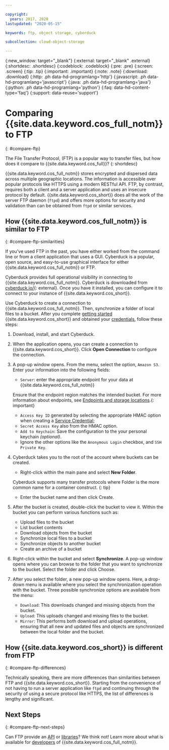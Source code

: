 ```yaml
---

copyright:
  years: 2017, 2020
lastupdated: "2020-05-15"

keywords: ftp, object storage, cyberduck

subcollection: cloud-object-storage

---
```

{:new_window: target="_blank"}
{:external: target="_blank" .external}
{:shortdesc: .shortdesc}
{:codeblock: .codeblock}
{:pre: .pre}
{:screen: .screen}
{:tip: .tip}
{:important: .important}
{:note: .note}
{:download: .download} 
{:http: .ph data-hd-programlang='http'} 
{:javascript: .ph data-hd-programlang='javascript'} 
{:java: .ph data-hd-programlang='java'} 
{:python: .ph data-hd-programlang='python'}
{:faq: data-hd-content-type='faq'}
{:support: data-reuse='support'}

# Comparing {{site.data.keyword.cos_full_notm}} to FTP
{: #compare-ftp}

The File Transfer Protocol, (FTP) is a popular way to transfer files, but how does it compare to {{site.data.keyword.cos_full}}?
{: shortdesc}

{{site.data.keyword.cos_full_notm}} stores encrypted and dispersed data across multiple geographic locations. The information is accessible over popular protocols like HTTPS using a modern RESTful API. FTP, by contrast, requires both a client and a server application and uses an insecure protocol by default. {{site.data.keyword.cos_short}} does all the work of the server FTP daemon (`ftpd`) and offers more options for security and validation than can be obtained from `ftpd` or similar services.


## How {{site.data.keyword.cos_full_notm}} is similar to FTP
{: #compare-ftp-similarities}

If you've used FTP in the past, you have either worked from the command line or from a client application that uses a GUI. Cyberduck is a popular, open source, and easy-to-use graphical interface for either {{site.data.keyword.cos_full_notm}} or FTP.

Cyberduck provides full operational visibility in connecting to {{site.data.keyword.cos_full_notm}}. Cyberduck is downloaded from [cyberduck.io/](https://cyberduck.io/){: external}. Once you have it installed, you can configure it to connect to your instance of {{site.data.keyword.cos_short}}.

Use Cyberduck to create a connection to {{site.data.keyword.cos_full_notm}}. Then, synchronize a folder of local files to a bucket. After you complete [getting started](/docs/cloud-object-storage?topic=cloud-object-storage-getting-started-cloud-object-storage) {{site.data.keyword.cos_short}} and obtained your [credentials](/docs/cloud-object-storage?topic=cloud-object-storage-service-credentials), follow these steps: 

1. Download, install, and start Cyberduck.
1. When the application opens, you can create a connection to {{site.data.keyword.cos_short}}. Click **Open Connection** to configure the connection.
1. A pop-up window opens. From the menu, select the option, `Amazon S3`. Enter your information into the following fields:

   * `Server`: enter the appropriate endpoint for your data at {{site.data.keyword.cos_full_notm}}

   Ensure that the endpoint region matches the intended bucket. For more information about endpoints, see [Endpoints and storage locations](/docs/cloud-object-storage?topic=cloud-object-storage-endpoints#endpoints).{: important}

   * `Access Key ID` generated by selecting the appropriate HMAC option when creating a [Service Credential](/docs/cloud-object-storage/iam?topic=cloud-object-storage-service-credentials);
   * `Secret Access Key` also from the HMAC option.
   * `Add to Keychain`: Save the configuration to the your personal keychain *(optional)*.
   * Ignore the other options like the `Anonymous Login` checkbox, and `SSH Private Key`.

1. Cyberduck takes you to the root of the account where buckets can be created.
   * Right-click within the main pane and select **New Folder**.
   
   Cyberduck supports many transfer protocols where Folder is the more common name for a container construct.
   {: tip}
   
   * Enter the bucket name and then click Create.

1. After the bucket is created, double-click the bucket to view it. Within the bucket you can perform various functions such as:
   * Upload files to the bucket
   * List bucket contents
   * Download objects from the bucket
   * Synchronize local files to a bucket
   * Synchronize objects to another bucket
   * Create an archive of a bucket
1. Right-click within the bucket and select **Synchronize**. A pop-up window opens where you can browse to the folder that you want to synchronize to the bucket. Select the folder and click Choose.
1. After you select the folder, a new pop-up window opens. Here, a drop-down menu is available where you select the synchronization operation with the bucket. Three possible synchronize options are available from the menu:

   * `Download`: This downloads changed and missing objects from the bucket.
   * `Upload`: This uploads changed and missing files to the bucket.
   * `Mirror`: This performs both download and upload operations, ensuring that all new and updated files and objects are synchronized between the local folder and the bucket.

## How {{site.data.keyword.cos_short}} is different from FTP
{: #compare-ftp-differences}

Technically speaking, there are more differences than similarities between FTP and {{site.data.keyword.cos_short}}. Starting from the convenience of not having to run a server application like `ftpd` and continuing through the security of using a secure protocol like HTTPS, the list of differences is lengthy and significant. 

## Next Steps
{: #compare-ftp-next-steps}

Can FTP provide an [API](/docs/cloud-object-storage?topic=cloud-object-storage-compatibility-api) or [libraries](/docs/cloud-object-storage?topic=cloud-object-storage-sdk-about)? We think not! Learn more about what is available for [developers](/docs/cloud-object-storage?topic=cloud-object-storage-gs-dev) of {{site.data.keyword.cos_full_notm}}.